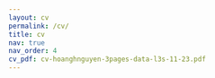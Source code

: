 ```yaml
---
layout: cv
permalink: /cv/
title: cv
nav: true
nav_order: 4
cv_pdf: cv-hoanghnguyen-3pages-data-l3s-11-23.pdf
---
```


